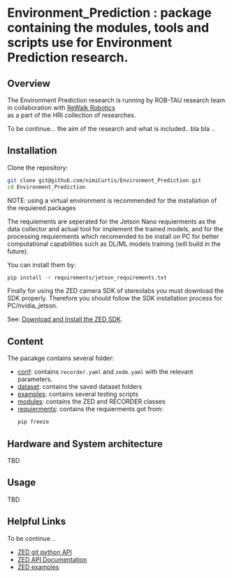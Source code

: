 # Environment_Prediction : package containing the modules, tools and scripts use for Environment Prediction research. 

## Overview

The Environment Prediction research is running by ROB-TAU research team in collaboration with [ReWalk Robotics](https://rewalk.com/)  
as a part of the HRI collection of researches. 

To be continue... the aim of the research and what is included.. bla bla .. 

## Installation
Clone the repository:

```bash
git clone git@github.com/nimiCurtis/Environment_Prediction.git
cd Environment_Prediction
```
NOTE: using a virtual environment is recommended for the installation of the requiered packages 

The requiements are seperated for the Jetson Nano requierments as the data collector and actual tool for implement the trained models, and for the processing requierments which recomended to be install on PC for better computational capabilities such as DL/ML models training (will build in the future).  

You can install them by:

```bash
pip install -r requirements/jetson_requirements.txt
```

Finally for using the ZED camera SDK of stereolabs you must download the SDK properly.
Therefore you should follow the SDK installation process for PC/nvidia_jetson.

See: [Download and Install the ZED SDK](https://www.stereolabs.com/docs/installation/jetson/).


## Content

The pacakge contains several folder:

- [conf](/conf): contains ```recorder.yaml```  and ```zedm.yaml``` with the relevant parameters. 
- [dataset](/dataset/): contains the saved dataset folders 
- [examples](/examples/): contains several testing scripts
- [modules](/modules/): contains the ZED and RECORDER classes
- [requierments](/requierments/): contains the requierments got from: 
    ```bash
    pip freeze
    ```

## Hardware and System architecture

TBD

## Usage 

TBD

## Helpful Links
To be continue .. 
- [ZED git python API](https://github.com/stereolabs/zed-python-api)
- [ZED API Documentation](https://www.stereolabs.com/docs/api/)
- [ZED examples](https://github.com/stereolabs/zed-examples)




